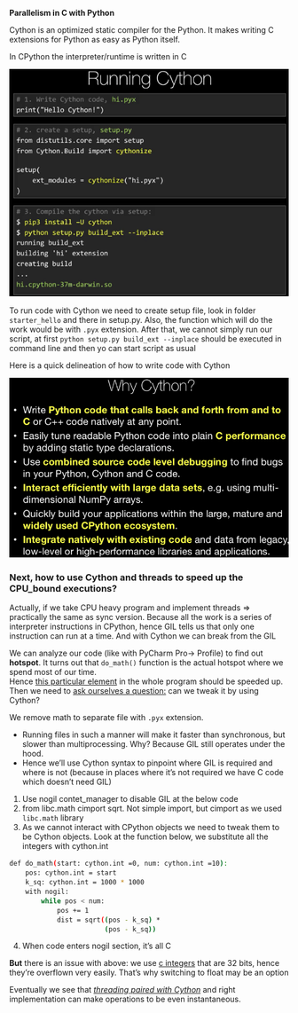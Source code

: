 **Parallelism in C with Python**

Cython is an optimized static compiler for the Python. It makes writing C extensions for Python as easy as Python itself.

In CPython the interpreter/runtime is written in C

![Alt text](/ImageRepo/Cython_second.png?raw=true)

To run code with Cython we need to create setup file, look in folder `starter_hello` and there in setup.py. Also, the function which will do the work would be with `.pyx` extension. 
After that, we cannot simply run our script, at first `python setup.py build_ext --inplace` should be executed in command line and then yo can start script as usual

Here is a quick delineation of how to write code with Cython

![Alt text](/ImageRepo/Cython_first.png?raw=true)

<h3>Next, how to use Cython and threads to speed up the CPU_bound executions?</h3>

Actually, if we take CPU heavy program and implement threads => practically the same as sync version. Because all the work is a series of interpreter instructions in CPython, hence GIL tells us that only one instruction can run at a time. 
And with Cython we can break from the GIL

We can analyze our code (like with PyCharm Pro-> Profile) to find out **hotspot**. It turns out that `do_math()` function is the actual hotspot where we spend most of our time.<br>
Hence <ins>this particular element</ins> in the whole program should be speeded up. Then we need to <ins>ask ourselves a question:</ins> can we tweak it by using Cython?

We remove math to separate file with `.pyx` extension.

- Running files in such a manner will make it faster than synchronous, but slower than multiprocessing. Why? Because GIL still operates under the hood. 
- Hence we’ll use Cython syntax to pinpoint where GIL is required and where is not (because in places where it’s not required we have C code which doesn’t need GIL)

1. Use nogil contet_manager to disable GIL at the below code
2. from libc.math cimport sqrt. Not simple import, but cimport as we used `libc.math` library
3. As we cannot interact with CPython objects we need to tweak them to be Cython objects. Look at the function below, we substitute all the integers with cython.int

```bash
def do_math(start: cython.int =0, num: cython.int =10):
	pos: cython.int = start
	k_sq: cython.int = 1000 * 1000
	with nogil:
		while pos < num:
			pos += 1
			dist = sqrt((pos - k_sq) * 
						(pos - k_sq))
```

4. When code enters nogil section, it’s all C 

**But** there is an issue with above: we use <ins>c integers</ins> that are 32 bits, hence they’re overflown very easily. That’s why switching to float may be an option

Eventually we see that <ins><i>threading paired with Cython</i></ins> and right implementation can make operations to be even instantaneous. 

